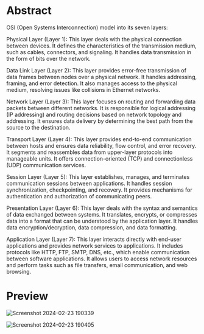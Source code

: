 # Abstract
OSI (Open Systems Interconnection) model into its seven layers:

Physical Layer (Layer 1):
This layer deals with the physical connection between devices.
It defines the characteristics of the transmission medium, such as cables, connectors, and signaling.
It handles data transmission in the form of bits over the network.

Data Link Layer (Layer 2):
This layer provides error-free transmission of data frames between nodes over a physical network.
It handles addressing, framing, and error detection.
It also manages access to the physical medium, resolving issues like collisions in Ethernet networks.

Network Layer (Layer 3):
This layer focuses on routing and forwarding data packets between different networks.
It is responsible for logical addressing (IP addressing) and routing decisions based on network topology and addressing.
It ensures data delivery by determining the best path from the source to the destination.

Transport Layer (Layer 4):
This layer provides end-to-end communication between hosts and ensures data reliability, flow control, and error recovery.
It segments and reassembles data from upper-layer protocols into manageable units.
It offers connection-oriented (TCP) and connectionless (UDP) communication services.

Session Layer (Layer 5):
This layer establishes, manages, and terminates communication sessions between applications.
It handles session synchronization, checkpointing, and recovery.
It provides mechanisms for authentication and authorization of communicating peers.

Presentation Layer (Layer 6):
This layer deals with the syntax and semantics of data exchanged between systems.
It translates, encrypts, or compresses data into a format that can be understood by the application layer.
It handles data encryption/decryption, data compression, and data formatting.

Application Layer (Layer 7):
This layer interacts directly with end-user applications and provides network services to applications.
It includes protocols like HTTP, FTP, SMTP, DNS, etc., which enable communication between software applications.
It allows users to access network resources and perform tasks such as file transfers, email communication, and web browsing.


# Preview
![Screenshot 2024-02-23 190339](https://github.com/DanielBlesson/CCNA_Packet_Tracer_Labs/assets/105119931/fdc85d8d-6db8-4df8-ba2c-a1a3b05473b8)


![Screenshot 2024-02-23 190405](https://github.com/DanielBlesson/CCNA_Packet_Tracer_Labs/assets/105119931/f667f1e0-93e6-4aad-bea9-be5992b50d17)
 
